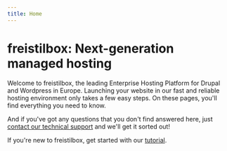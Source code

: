 ```yaml
---
title: Home 
---
```


# freistilbox: Next-generation managed hosting

Welcome to freistilbox, the leading Enterprise Hosting Platform for Drupal and
Wordpress in Europe. Launching your website in our fast and reliable hosting
environment only takes a few easy steps. On these pages, you'll find everything
you need to know.

And if you've got any questions that you don't find answered here, just
[contact our technical support](/important_details/support.html) and we'll get
it sorted out!

If you're new to freistilbox, get started with our
[tutorial](/getting_started/index.html).

